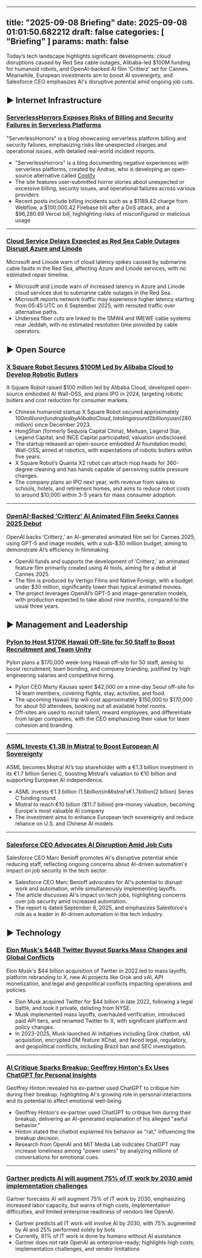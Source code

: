 
---
title: "2025-09-08 Briefing"
date: 2025-09-08 01:01:50.682212
draft: false
categories: [ "Briefing" ]
params:
  math: false
---

Today’s tech landscape highlights significant developments: cloud disruptions caused by Red Sea cable outages, Alibaba-led $100M funding for humanoid robots, and OpenAI-backed AI film 'Critterz' set for Cannes. Meanwhile, European investments aim to boost AI sovereignty, and Salesforce CEO emphasizes AI's disruptive potential amid ongoing job cuts.

<!--more-->

## ▶️ Internet Infrastructure

### [ServerlessHorrors Exposes Risks of Billing and Security Failures in Serverless Platforms](https://serverlesshorrors.com/)
"ServerlessHorrors" is a blog showcasing serverless platform billing and security failures, emphasizing risks like unexpected charges and operational issues, with detailed real-world incident reports.

* "ServerlessHorrors" is a blog documenting negative experiences with serverless platforms, created by Andras, who is developing an open-source alternative called [Coolify](https://coolify.io)
* The site features user-submitted horror stories about unexpected or excessive billing, security issues, and operational failures across various providers
* Recent posts include billing incidents such as a $1189.42 charge from Webflow, a $100,000.42 Firebase bill after a DoS attack, and a $96,280.69 Vercel bill, highlighting risks of misconfigured or malicious usage


---

### [Cloud Service Delays Expected as Red Sea Cable Outages Disrupt Azure and Linode](https://www.theregister.com/2025/09/07/asia_tech_news_roundup/)
Microsoft and Linode warn of cloud latency spikes caused by submarine cable faults in the Red Sea, affecting Azure and Linode services, with no estimated repair timeline.

* Microsoft and Linode warn of increased latency in Azure and Linode cloud services due to submarine cable outages in the Red Sea.
* Microsoft reports network traffic may experience higher latency starting from 05:45 UTC on 6 September 2025, with rerouted traffic over alternative paths.
* Undersea fiber cuts are linked to the SMW4 and IMEWE cable systems near Jeddah, with no estimated resolution time provided by cable operators.



## ▶️ Open Source

### [X Square Robot Secures $100M Led by Alibaba Cloud to Develop Robotic Butlers](https://www.cnbc.com/2025/09/08/alibaba-leads-100-million-investment-in-chinese-humanoid-robot-startup.html)
X Square Robot raised $100 million led by Alibaba Cloud, developed open-source embodied AI Wall-OSS, and plans IPO in 2024, targeting robotic butlers and cost reduction for consumer markets.

* Chinese humanoid startup X Square Robot secured approximately $100 million in funding led by Alibaba Cloud, totaling around 2 billion yuan ($280 million) since December 2023.
* HongShan (formerly Sequoia Capital China), Meituan, Legend Star, Legend Capital, and INCE Capital participated; valuation undisclosed.
* The startup released an open-source embodied AI foundation model, Wall-OSS, aimed at robotics, with expectations of robotic butlers within five years.
* X Square Robot’s Quanta X2 robot can attach mop heads for 360-degree cleaning and has hands capable of perceiving subtle pressure changes.
* The company plans an IPO next year, with revenue from sales to schools, hotels, and retirement homes, and aims to reduce robot costs to around $10,000 within 3-5 years for mass consumer adoption.


---

### [OpenAI-Backed 'Critterz' AI Animated Film Seeks Cannes 2025 Debut](https://www.wsj.com/tech/ai/openai-backs-ai-made-animated-feature-film-389f70b0?st=GYZ8b6&reflink=desktopwebshare_permalink)
OpenAI backs ‘Critterz,’ an AI-generated animated film set for Cannes 2025, using GPT-5 and image models, with a sub-$30 million budget, aiming to demonstrate AI’s efficiency in filmmaking.

* OpenAI funds and supports the development of ‘Critterz,’ an animated feature film primarily created using AI tools, aiming for a debut at Cannes 2025.
* The film is produced by Vertigo Films and Native Foreign, with a budget under $30 million, significantly lower than typical animated movies.
* The project leverages OpenAI’s GPT-5 and image-generation models, with production expected to take about nine months, compared to the usual three years.



## ▶️ Management and Leadership

### [Pylon to Host $170K Hawaii Off-Site for 50 Staff to Boost Recruitment and Team Unity](https://www.businessinsider.com/startup-ceo-hawaii-off-site-trips-worth-expense-recruiting-2025-9)
Pylon plans a $170,000 week-long Hawaii off-site for 50 staff, aiming to boost recruitment, team bonding, and company branding, justified by high engineering salaries and competitive hiring.

* Pylon CEO Marty Kausas spent $42,000 on a nine-day Seoul off-site for 14 team members, covering flights, stay, activities, and food.
* The upcoming Hawaii trip will cost approximately $150,000 to $170,000 for about 50 attendees, booking out all available hotel rooms.
* Off-sites are used to recruit talent, reward employees, and differentiate from larger companies, with the CEO emphasizing their value for team cohesion and branding.


---

### [ASML Invests €1.3B in Mistral to Boost European AI Sovereignty](https://www.reuters.com/world/europe/asml-becomes-mistral-ais-top-shareholder-after-leading-latest-funding-round-2025-09-07/)
ASML becomes Mistral AI’s top shareholder with a €1.3 billion investment in its €1.7 billion Series C, boosting Mistral’s valuation to €10 billion and supporting European AI independence.

* ASML invests €1.3 billion ($1.5 billion) in Mistral's €1.7 billion ($2 billion) Series C funding round
* Mistral to reach €10 billion ($11.7 billion) pre-money valuation, becoming Europe's most valuable AI company
* The investment aims to enhance European tech sovereignty and reduce reliance on U.S. and Chinese AI models


---

### [Salesforce CEO Advocates AI Disruption Amid Job Cuts](https://www.washingtonpost.com/technology/2025/09/06/salesforce-benioff-automation-jobs/?pwapi_token=eyJ0eXAiOiJKV1QiLCJhbGciOiJIUzI1NiJ9.eyJyZWFzb24iOiJnaWZ0IiwibmJmIjoxNzU3MTMxMjAwLCJpc3MiOiJzdWJzY3JpcHRpb25zIiwiZXhwIjoxNzU4NTEzNTk5LCJpYXQiOjE3NTcxMzEyMDAsImp0aSI6IjQ5YmJjYWNhLTU4ODktNDgyYS05ZWE5LTdiZDk2NWFjYWI2MiIsInVybCI6Imh0dHBzOi8vd3d3Lndhc2hpbmd0b25wb3N0LmNvbS90ZWNobm9sb2d5LzIwMjUvMDkvMDYvc2FsZXNmb3JjZS1iZW5pb2ZmLWF1dG9tYXRpb24tam9icy8ifQ.oEEUhIA_lzCCj5MnmmRCdusnYWoFrB5jFvnqahHUM14&itid=gfta)
Salesforce CEO Marc Benioff promotes AI's disruptive potential while reducing staff, reflecting ongoing concerns about AI-driven automation's impact on job security in the tech sector.

* Salesforce CEO Marc Benioff advocates for AI's potential to disrupt work and automation, while simultaneously implementing layoffs.
* The article discusses AI's impact on tech jobs, highlighting concerns over job security amid increased automation.
* The report is dated September 6, 2025, and emphasizes Salesforce's role as a leader in AI-driven automation in the tech industry.



## ▶️ Technology

### [Elon Musk's $44B Twitter Buyout Sparks Mass Changes and Global Conflicts](https://www.businessinsider.com/elon-musk-twitter)
Elon Musk's $44 billion acquisition of Twitter in 2022 led to mass layoffs, platform rebranding to X, new AI projects like Grok and xAI, API monetization, and legal and geopolitical conflicts impacting operations and policies.

* Elon Musk acquired Twitter for $44 billion in late 2022, following a legal battle, and took it private, delisting from NYSE.
* Musk implemented mass layoffs, overhauled verification, introduced paid API tiers, and renamed Twitter to X, with significant platform and policy changes.
* In 2023-2025, Musk launched AI initiatives including Grok chatbot, xAI acquisition, encrypted DM feature XChat, and faced legal, regulatory, and geopolitical conflicts, including Brazil ban and SEC investigation.


---

### [AI Critique Sparks Breakup: Geoffrey Hinton's Ex Uses ChatGPT for Personal Insights](https://www.businessinsider.com/geoffrey-hinton-ai-girlfriend-breakup-chatgpt-openai-2025-9)
Geoffrey Hinton revealed his ex-partner used ChatGPT to critique him during their breakup, highlighting AI's growing role in personal interactions and its potential to affect emotional well-being.

* Geoffrey Hinton's ex-partner used ChatGPT to critique him during their breakup, delivering an AI-generated explanation of his alleged "awful behavior."
* Hinton stated the chatbot explained his behavior as "rat," influencing the breakup decision.
* Research from OpenAI and MIT Media Lab indicates ChatGPT may increase loneliness among "power users" by analyzing millions of conversations for emotional cues.


---

### [Gartner predicts AI will augment 75% of IT work by 2030 amid implementation challenges](https://www.theregister.com/2025/09/08/ai_impact_it_departments/)
Gartner forecasts AI will augment 75% of IT work by 2030, emphasizing increased labor capacity, but warns of high costs, implementation difficulties, and limited enterprise readiness of vendors like OpenAI.

* Gartner predicts all IT work will involve AI by 2030, with 75% augmented by AI and 25% performed solely by bots
* Currently, 81% of IT work is done by humans without AI assistance
* Gartner does not rate OpenAI as enterprise-ready; highlights high costs, implementation challenges, and vendor limitations



